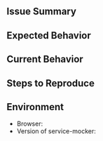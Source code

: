 ## Issue Summary
<!-- A summary of the issue and the browser environment in which it occurs.  -->

## Expected Behavior
<!-- If you're describing a bug, tell us what should happen -->
<!-- If you're suggesting a change/improvement, tell us how it should work -->

## Current Behavior
<!-- If describing a bug, tell us what happens instead of the expected behavior -->

## Steps to Reproduce
<!-- Tell us how it happened. Provide a link to the repo that reproduces this issue if possible -->

## Environment

- Browser:
- Version of service-mocker:
